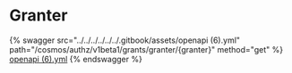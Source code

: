 # Granter

{% swagger src="../../../../../../.gitbook/assets/openapi (6).yml" path="/cosmos/authz/v1beta1/grants/granter/{granter}" method="get" %}
[openapi (6).yml](<../../../../../../.gitbook/assets/openapi (6).yml>)
{% endswagger %}
